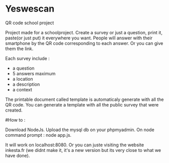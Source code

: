 # Yeswescan
QR code school project


Project made for a schoolproject.
Create a survey or just a question, print it, paste(or just put) it everywhere you want. People will answer with their smartphone by the QR code corresponding to each answer. 
Or you can give them the link.

Each survey include :
- a question
- 5 answers maximum
- a location
- a description
- a context

The printable document called template is automaticaly generate with all the QR code. 
You can generate a template with all the public survey that were created.


#How to :

Download NodeJs.
Upload the mysql db on your phpmyadmin.
On node command prompt : node app.js.

It will work on localhost:8080.
Or you can juste visiting the website inkesta.fr (we didnt make it, it's a new version but its very close to what we have done).